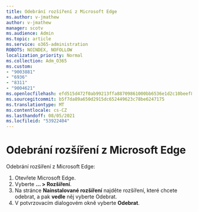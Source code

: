 ```yaml
---
title: Odebrání rozšíření z Microsoft Edge
ms.author: v-jmathew
author: v-jmathew
manager: scotv
ms.audience: Admin
ms.topic: article
ms.service: o365-administration
ROBOTS: NOINDEX, NOFOLLOW
localization_priority: Normal
ms.collection: Adm_O365
ms.custom:
- "9003881"
- "6936"
- "8311"
- "9004621"
ms.openlocfilehash: efd515d472f0ab99213ffa88709861000bb6536e1d2c10beef8f6d534cc94a7b
ms.sourcegitcommit: b5f7da89a650d2915dc652449623c78be6247175
ms.translationtype: MT
ms.contentlocale: cs-CZ
ms.lasthandoff: 08/05/2021
ms.locfileid: "53922404"
---
```

# <a name="remove-an-extension-from-microsoft-edge"></a>Odebrání rozšíření z Microsoft Edge

Odebrání rozšíření z Microsoft Edge:

1. Otevřete Microsoft Edge.
2. Vyberte **... > Rozšíření**.
3. Na stránce **Nainstalované rozšíření** najděte rozšíření, které chcete odebrat, a pak **vedle** něj vyberte Odebrat.
4. V potvrzovacím dialogovém okně vyberte **Odebrat**.
